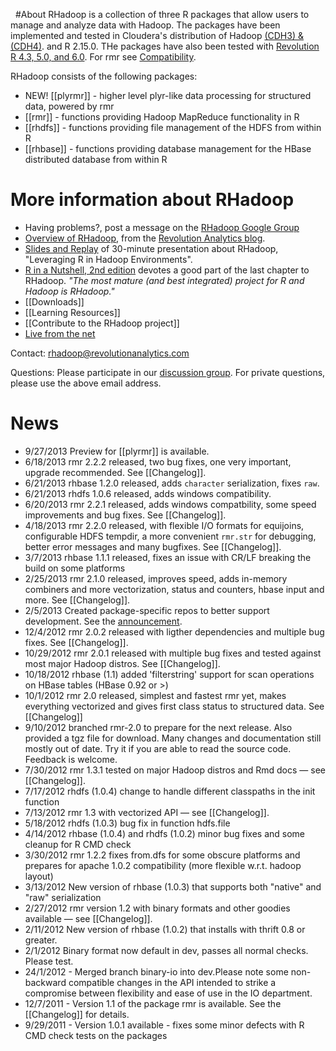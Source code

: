&nbsp;
#About
RHadoop is a collection of three R packages that allow users to manage and analyze data with Hadoop. The packages have been implemented and tested in Cloudera's distribution of Hadoop <a href="http://www.cloudera.com/hadoop/">(CDH3) & (CDH4)</a>.  and R 2.15.0.  THe packages have also been tested with <a href="http://www.revolutionanalytics.com/downloads/">Revolution R 4.3, 5.0, and 6.0</a>. For rmr see [Compatibility](https://github.com/RevolutionAnalytics/rmr2/blob/master/docs/compatibility.md).


RHadoop consists of the following packages:

* NEW! [[plyrmr]] - higher level plyr-like data processing for structured data, powered by rmr
* [[rmr]] - functions providing Hadoop MapReduce functionality in R 
* [[rhdfs]] - functions providing file management of the HDFS from within R 
* [[rhbase]] - functions providing database management for the HBase distributed database from within R


# More information about RHadoop

* Having problems?, post a message on the [RHadoop Google Group](https://groups.google.com/forum/#!forum/rhadoop)
* [Overview of RHadoop](http://blog.revolutionanalytics.com/2011/09/mapreduce-hadoop-r.html), from the [Revolution Analytics blog](http://blog.revolutionanalytics.com).
* [Slides and Replay](http://www.revolutionanalytics.com/news-events/free-webinars/2011/r-and-hadoop/) of 30-minute presentation about RHadoop, "Leveraging R in Hadoop Environments". 
* [R in a Nutshell, 2nd edition](http://shop.oreilly.com/product/0636920022008.do) devotes a good part of the last chapter to RHadoop. _"The most mature (and best integrated) project for R and Hadoop is RHadoop."_
* [[Downloads]] 
* [[Learning Resources]]
* [[Contribute to the RHadoop project]] 
* [Live from the net](https://friendfeed.com/rhadoop)

Contact: rhadoop@revolutionanalytics.com

Questions: Please participate in our [discussion group](https://groups.google.com/forum/?fromgroups#!forum/rhadoop). For private questions, please use the above email address.

# News
* 9/27/2013 Preview for [[plyrmr]] is available.
* 6/18/2013 rmr 2.2.2 released, two bug fixes, one very important, upgrade recommended. See [[Changelog]].
* 6/21/2013 rhbase 1.2.0 released, adds `character` serialization, fixes `raw`. 
* 6/21/2013 rhdfs 1.0.6 released, adds windows compatibility.
* 6/20/2013 rmr 2.2.1 released, adds windows compatbility, some speed improvements and bug fixes. See [[Changelog]].
* 4/18/2013 rmr 2.2.0 released, with flexible I/O formats for equijoins, configurable HDFS tempdir, a more convenient `rmr.str` for debugging, better error messages and many bugfixes. See [[Changelog]].
* 3/7/2013 rhbase 1.1.1 released, fixes an issue with CR/LF breaking the build on some platforms
* 2/25/2013 rmr 2.1.0 released, improves speed, adds in-memory combiners and more vectorization, status and counters, hbase input and more. See [[Changelog]].
* 2/5/2013 Created package-specific repos to better support development. See the [announcement](https://groups.google.com/d/topic/rhadoop/CwyaTCdiDdg/discussion).
* 12/4/2012 rmr 2.0.2 released with ligther dependencies and multiple bug fixes. See [[Changelog]].
* 10/29/2012 rmr 2.0.1 released with multiple bug fixes and tested against most major Hadoop distros. See [[Changelog]].
* 10/18/2012 rhbase (1.1) added 'filterstring' support for scan operations on HBase tables (HBase 0.92 or >)
* 10/1/2012 rmr 2.0 released, simplest and fastest rmr yet, makes everything vectorized and gives first class status to structured data. See [[Changelog]]
* 9/10/2012 branched rmr-2.0 to prepare for the next release. Also provided a tgz file for download. Many changes and documentation still mostly out of date. Try it if you are able to read the source code. Feedback is welcome.
* 7/30/2012 rmr 1.3.1 tested on major Hadoop distros and Rmd docs &mdash; see [[Changelog]]. 
* 7/17/2012 rhdfs (1.0.4) change to handle different classpaths in the init function
* 7/13/2012 rmr 1.3 with vectorized API &mdash; see [[Changelog]].
* 5/18/2012 rhdfs (1.0.3) bug fix in function hdfs.file
* 4/14/2012 rhbase (1.0.4) and rhdfs (1.0.2) minor bug fixes and some cleanup for R CMD check
* 3/30/2012 rmr 1.2.2 fixes from.dfs for some obscure platforms and prepares for apache 1.0.2 compatibility (more flexible w.r.t. hadoop layout)
* 3/13/2012 New version of rhbase (1.0.3) that supports both "native" and "raw" serialization 
* 2/27/2012 rmr version 1.2 with binary formats and other goodies available &mdash; see [[Changelog]].
* 2/11/2012 New version of rhbase (1.0.2) that installs with thrift 0.8 or greater.
* 2/1/2012 Binary format  now default in dev, passes all normal checks. Please test. 
* 24/1/2012 - Merged branch binary-io into dev.Please note some non-backward compatible changes in the API intended to strike a compromise between flexibility and ease of use in the IO department.
* 12/7/2011 - Version 1.1 of the package rmr is available. See the [[Changelog]] for details.
* 9/29/2011 - Version 1.0.1 available - fixes some minor defects with R CMD check tests on the packages 